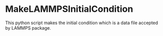 # MakeLAMMPSInitialCondition
This python script makes the initial condition which is a data file accepted by LAMMPS package.
